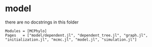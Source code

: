 # model
there are no docstrings in this folder
```@autodocs
Modules = [MCPhylo]
Pages   = ["model/dependent.jl", "dependent_tree.jl", "graph.jl", "initialization.jl", "mcmc.jl", "model.jl", "simulation.jl"]
```
